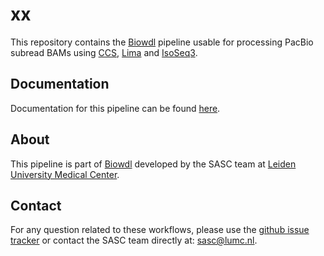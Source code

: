 # xx

This repository contains the [Biowdl](https://github.com/biowdl) pipeline usable
for processing PacBio subread BAMs
using [CCS](https://github.com/PacificBiosciences/ccs),
[Lima](https://github.com/PacificBiosciences/barcoding) and
[IsoSeq3](https://github.com/PacificBiosciences/IsoSeq).

## Documentation

Documentation for this pipeline can be
found [here]().

## About
This pipeline is part of [Biowdl](https://github.com/biowdl) developed by the
SASC team at [Leiden University Medical Center](https://www.lumc.nl/).

## Contact
<p>
  <!-- Obscure e-mail address for spammers -->
For any question related to these workflows, please use the
<a href="https://github.com/biowdl/sequence-classification/issues">github issue tracker</a>
or contact the SASC team directly at: 
<a href="&#109;&#97;&#105;&#108;&#116;&#111;&#58;&#115;&#97;&#115;&#99;&#64;&#108;&#117;&#109;&#99;&#46;&#110;&#108;">
&#115;&#97;&#115;&#99;&#64;&#108;&#117;&#109;&#99;&#46;&#110;&#108;</a>.
</p>
